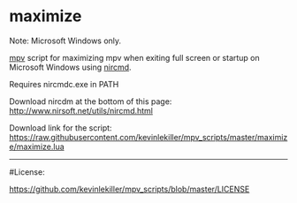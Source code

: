 # maximize

Note: Microsoft Windows only.

[mpv](https://mpv.io/) script for maximizing mpv when exiting full screen or startup on Microsoft Windows using [nircmd](http://www.nirsoft.net/utils/nircmd.html).

Requires nircmdc.exe in PATH

Download nircdm at the bottom of this page: http://www.nirsoft.net/utils/nircmd.html

Download link for the script: https://raw.githubusercontent.com/kevinlekiller/mpv_scripts/master/maximize/maximize.lua

----
#License:

https://github.com/kevinlekiller/mpv_scripts/blob/master/LICENSE
